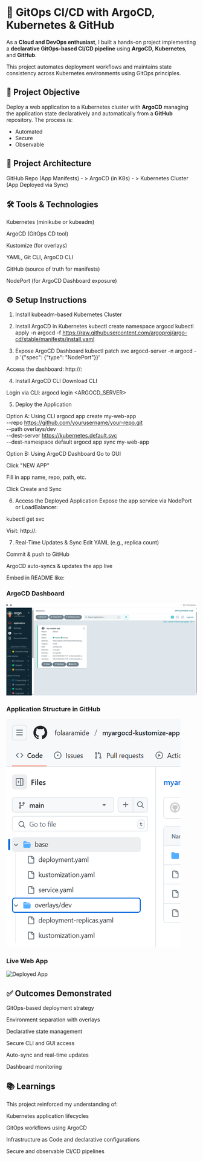 # 🚀 GitOps CI/CD with ArgoCD, Kubernetes & GitHub

As a **Cloud and DevOps enthusiast**, I built a hands-on project implementing a **declarative GitOps-based CI/CD pipeline** using **ArgoCD**, **Kubernetes**, and **GitHub**.

This project automates deployment workflows and maintains state consistency across Kubernetes environments using GitOps principles.

## 🎯 Project Objective

Deploy a web application to a Kubernetes cluster with **ArgoCD** managing the application state declaratively and automatically from a **GitHub** repository. The process is:

- Automated  
- Secure  
- Observable  

## 🧭 Project Architecture

GitHub Repo (App Manifests) - > ArgoCD (in K8s) - > Kubernetes Cluster (App Deployed via Sync)

## 🛠️ Tools & Technologies
Kubernetes (minikube or kubeadm)

ArgoCD (GitOps CD tool)

Kustomize (for overlays)

YAML, Git CLI, ArgoCD CLI

GitHub (source of truth for manifests)

NodePort (for ArgoCD Dashboard exposure)

## ⚙️ Setup Instructions
1. Install kubeadm-based Kubernetes Cluster

2. Install ArgoCD in Kubernetes
kubectl create namespace argocd
kubectl apply -n argocd -f https://raw.githubusercontent.com/argoproj/argo-cd/stable/manifests/install.yaml

3. Expose ArgoCD Dashboard
kubectl patch svc argocd-server -n argocd -p '{"spec": {"type": "NodePort"}}'

Access the dashboard:
http://<NodeIP>:<NodePort>

4. Install ArgoCD CLI
Download CLI

Login via CLI:
argocd login <ARGOCD_SERVER>

5. Deploy the Application

Option A: Using CLI
argocd app create my-web-app \
  --repo https://github.com/yourusername/your-repo.git \
  --path overlays/dev \
  --dest-server https://kubernetes.default.svc \
  --dest-namespace default
argocd app sync my-web-app

Option B: Using ArgoCD Dashboard
Go to GUI

Click "NEW APP"

Fill in app name, repo, path, etc.

Click Create and Sync

6. Access the Deployed Application
Expose the app service via NodePort or LoadBalancer:

kubectl get svc

Visit:
http://<NodeIP>:<AppNodePort>

7. Real-Time Updates & Sync
Edit YAML (e.g., replica count)

Commit & push to GitHub

ArgoCD auto-syncs & updates the app live

Embed in README like:

### ArgoCD Dashboard

![ArgoCD Dashboard](screenshots/argocd-dashboard.png)

### Application Structure in GitHub

![GitHub Repo Structure](screenshots/repo-structure.png)

### Live Web App

![Deployed App](screenshots/deployed-app.png)

## ✅ Outcomes Demonstrated
GitOps-based deployment strategy

Environment separation with overlays

Declarative state management

Secure CLI and GUI access

Auto-sync and real-time updates

Dashboard monitoring

## 📚 Learnings
This project reinforced my understanding of:

Kubernetes application lifecycles

GitOps workflows using ArgoCD

Infrastructure as Code and declarative configurations

Secure and observable CI/CD pipelines

